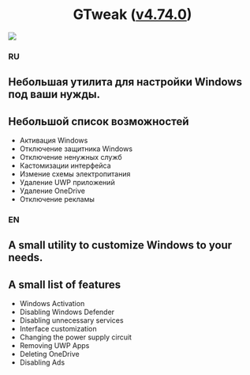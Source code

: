<h1 align="center"> GTweak (<a href="https://github.com/Greedeks/Utility-GTweak/releases/tag/4.74.0">v4.74.0</a>) </h1>


<img align="center" src="https://github.com/Greedeks/Utility-GTweak/blob/748761fc917ddadfb319e52e238cfa3e2615b9b0/GTweak_Intro.png">



### RU
<h2> Небольшая утилита для настройки Windows под ваши нужды.

## Небольшой список возможностей
- Активация Windows
- Отключение защитника Windows
- Отключение ненужных служб
- Кастомизации интерфейса
- Измение схемы электропитания
- Удаление UWP приложений
- Удаление OneDrive
- Отключение рекламы

### EN
<h2> A small utility to customize Windows to your needs.

## A small list of features
- Windows Activation
- Disabling Windows Defender
- Disabling unnecessary services
- Interface customization
- Changing the power supply circuit
- Removing UWP Apps
- Deleting OneDrive
- Disabling Ads
